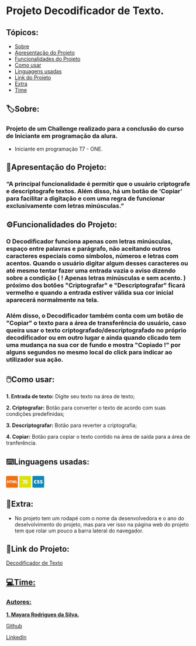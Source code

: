 # Projeto Decodificador de Texto.

## Tópicos:

* [Sobre](Sobre)
* [Apresentação do Projeto](#apresentação-do-projeto)
* [Funcionalidades do Projeto](#️funcionalidades-do-projeto)
* [Como usar](como-usar)
* [Linguagens usadas](#️linguagens-usadas)
* [Link do Projeto](#link-do-projeto)
* [Extra](Extra)
* [Time](#time)

## 🏷️Sobre:

### Projeto de um Challenge realizado para a conclusão do curso de Iniciante em programação da alura.

- Iniciante em programação T7 - ONE.

## 📜Apresentação do Projeto:

### “A principal funcionalidade é permitir que o usuário criptografe e descriptografe textos. Além disso, há um botão de ‘Copiar’ para facilitar a digitação e com uma regra de funcionar exclusivamente com letras minúsculas.”

## ⚙️Funcionalidades do Projeto:

### O Decodificador funciona apenas com letras minúsculas, espaço entre palavras e parágrafo, não aceitando outros caracteres especiais como símbolos, números e letras com acentos. Quando o usuário digitar algum desses caracteres ou até mesmo tentar fazer uma entrada vazia o aviso dizendo sobre a condição ( ! Apenas letras minúsculas e sem acento. ) próximo dos botões "Criptografar" e "Descriptografar" ficará vermelho e quando a entrada estiver válida sua cor inicial aparecerá normalmente na tela.

### Além disso, o Decodificador também conta com um botão de "Copiar" o texto para a área de transferência do usuário, caso queira usar o texto criptografado/descriptografado no próprio decodificador ou em outro lugar e ainda quando clicado tem uma mudança na sua cor de fundo e mostra "Copiado !" por alguns segundos no mesmo local do click para indicar ao utilizador sua ação.

## 🖱️Como usar:

<strong>1. Entrada de texto:</strong> Digite seu texto na área de texto;

<strong>2. Criptografar:</strong> Botão para converter o texto de acordo com suas condições predefinidas;

<strong>3. Descriptografar:</strong> Botão para reverter a criptografia;

<strong>4. Copiar:</strong> Botão para copiar o texto contido na área de saída para a área de tranferência.

## ⌨️Linguagens usadas:

<div>
<img src= ./assets/linguagem-html.png>
<img src= ./assets/linguagem-js.png>
<img src= ./assets/linguagem-css.png>
<div>

## 📌Extra:

- No projeto tem um rodapé com o nome da desenvolvedora e o ano do deselvolvimento do projeto, mas para ver isso na página web do projeto tem que rolar um pouco a barra lateral do navegador.

## 🔗Link do Projeto:
<a href= https://challenge-decodificador-de-texto-rouge.vercel.app/>Decodificador de Texto

## 💻Time:

### Autores:

<strong>1. Mayara Rodrigues da Silva.</strong>

<div>
<a href= https://github.com/MRodrigues414>Github
<div>

<a href= https://linkedin.com/in/mayara-rodrigues1304>LinkedIn
<div>
